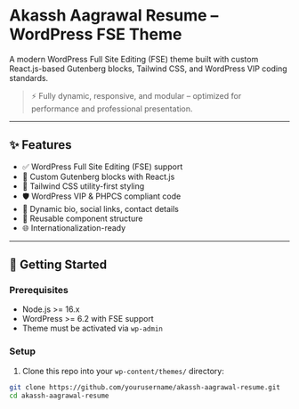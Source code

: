 # Akassh Aagrawal Resume – WordPress FSE Theme

A modern WordPress Full Site Editing (FSE) theme built with custom React.js-based Gutenberg blocks, Tailwind CSS, and WordPress VIP coding standards.

> ⚡ Fully dynamic, responsive, and modular – optimized for performance and professional presentation.

---

## ✨ Features

- ✅ WordPress Full Site Editing (FSE) support
- 🧱 Custom Gutenberg blocks with React.js
- 🎨 Tailwind CSS utility-first styling
- 🛡️ WordPress VIP & PHPCS compliant code
- 🔌 Dynamic bio, social links, contact details
- 🧩 Reusable component structure
- 🌐 Internationalization-ready

---

## 🚀 Getting Started

### Prerequisites

- Node.js >= 16.x
- WordPress >= 6.2 with FSE support
- Theme must be activated via `wp-admin`

### Setup

1. Clone this repo into your `wp-content/themes/` directory:

```bash
git clone https://github.com/yourusername/akassh-aagrawal-resume.git
cd akassh-aagrawal-resume